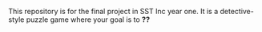 This repository is for the final project in SST Inc year one.
It is a detective-style puzzle game where your goal is to **??**
